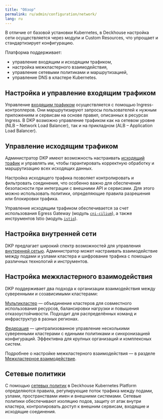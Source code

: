 ```yaml
---
title: "Обзор"
permalink: ru/admin/configuration/network/
lang: ru
---
```


В отличие от базовой установки Kubernetes, в Deckhouse настройка сети осуществляется через модули и Custom Resources, что упрощает и стандартизирует конфигурацию.

Платформа поддерживает:

- управление входящим и исходящим трафиком,
- настройка межкластерного взаимодействия,
- управление сетевыми политиками и маршрутизацией,
- управление DNS в кластере Kubernetes.

## Настройка и управление входящим трафиком

Управление [входящим трафиком](../network/ingress/) осуществляется с помощью Ingress-контроллеров. Они маршрутизируют запросы пользователей к нужным приложениям и сервисам на основе правил, описанных в ресурсах Ingress.
В DKP возможно управление трафиком как на сетевом уровне (NLB – Network Load Balancer), так и на прикладном (ALB – Application Load Balancer).

## Управление исходящим трафиком

Администратор DKP имеют возможность настраивать [исходящий трафик](../network/egress/gateway.html) и управлять им, чтобы гарантировать корректную обработку и маршрутизацию всех исходящих данных.

Настройка исходящего трафика позволяет контролировать и фильтровать соединения, что особенно важно для обеспечения безопасности при интеграции с внешними API и сервисами. Для этого можно использовать политики, определяющие правила разрешения или блокировки трафика.

Управление исходящим трафиком обеспечивается за счет использования Egress Gateway (модуль [`cni-cilium`](../../../modules/cni-cilium/configuration.html)), а также инструментов Istio (модуль [`istio`](../../../modules/istio/)).

## Настройка внутренней сети

DKP предлагает широкий спектр возможностей для управления [внутренней сетью](../network/internal/configuration.html).
Администратор может настраивать взаимодействие между подами и узлами кластера и шифрование трафика с помощью различных технологий и инструментов.

## Настройка межкластерного взаимодействия

DKP поддерживает два подхода к организации взаимодействия между суверенными и созависимыми кластерами:

[Мультикластер](../network/alliance/multicluster.html) — объединение кластеров для совместного использования ресурсов, балансировки нагрузки и повышения отказоустойчивости. Подходит для распределённых команд и инфраструктур в разных регионах.

[Федерация](../network/alliance/federation.html) — централизованное управление несколькими суверенными кластерами с едиными политиками и синхронизацией конфигураций. Эффективна для крупных организаций и комплексных систем.

Подробнее о настройке межкластерного взаимодействия — в разделе [Межкластерное взаимодействие](../network/alliance/).

## Сетевые политики

С помощью [сетевых политик](../network/policy/) в Deckhouse Kubernetes Platform определяются правила, регулирующие поток трафика между подами, узлами, пространствами имен и внешними системами. Сетевые политики обеспечивают изоляцию подов, защиту от атак внутри кластера, контролировать доступ к внешним сервисам, входящие и исходящие соединения.
